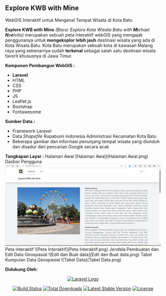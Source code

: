 ## Explore KWB with Mine 
WebGIS Interaktif untuk Mengenal Tempat Wisata di Kota Batu

**Explore KWB with Mine** *(Baca: Explore Kota Wisata Batu with **Mi**chael **N**o**e**lvito)* merupakan sebuah peta interaktif webGIS yang mengajak penggunanya untuk **mengeksplor lebih jauh** destinasi wisata yang ada di Kota Wisata Batu. Kota Batu merupakan sebuah kota di kawasan Malang raya yang sebenarnya sudah **terkenal** sebagai salah satu destinasi wisata favorit khususnya di Jawa Timur.

**Komponen Pembangun WebGIS :**
* **Laravel** 
* HTML 
* CSS 
* PHP 
* JS 
* Leaflet.js 
* Bootstrap 
* Fontawesome

**Sumber Data :**
* Framework Laravel
* Data *Shapefile* Rupabumi Indonesia Administrasi Kecamatan Kota Batu
* Beberapa gambar dan informasi penunjang tempat wisata yang diunduh dan disadur dari pencarian Google secara acak

**Tangkapan Layar :** 
Halaman Awal
[Halaman Awal](Halaman Awal.png)
Dasbor Pengguna
![Dasbor](Dasbor.png)
Peta Interaktif
![Peta Interaktif](Peta Interaktif.png)
Jendela Pembuatan dan Edit Data Geospasial
![Edit dan Buat data](Edit dan Buat data.png)
Tabel Kumpulan Data Geospasial
![Tabel Data](Tabel Data.png)

**Didukung Oleh:**
<p align="center"><a href="https://laravel.com" target="_blank"><img src="https://raw.githubusercontent.com/laravel/art/master/logo-lockup/5%20SVG/2%20CMYK/1%20Full%20Color/laravel-logolockup-cmyk-red.svg" width="400" alt="Laravel Logo"></a></p>
<p align="center">
<a href="https://github.com/laravel/framework/actions"><img src="https://github.com/laravel/framework/workflows/tests/badge.svg" alt="Build Status"></a>
<a href="https://packagist.org/packages/laravel/framework"><img src="https://img.shields.io/packagist/dt/laravel/framework" alt="Total Downloads"></a>
<a href="https://packagist.org/packages/laravel/framework"><img src="https://img.shields.io/packagist/v/laravel/framework" alt="Latest Stable Version"></a>
<a href="https://packagist.org/packages/laravel/framework"><img src="https://img.shields.io/packagist/l/laravel/framework" alt="License"></a>
</p>


